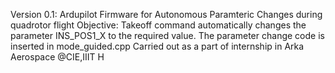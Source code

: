 Version 0.1: Ardupilot Firmware for Autonomous Paramteric Changes during quadrotor flight
Objective: Takeoff command automatically changes the parameter INS_POS1_X to the required value.
The parameter change code is inserted in mode_guided.cpp
Carried out as a part of internship in Arka Aerospace @CIE,IIIT H

